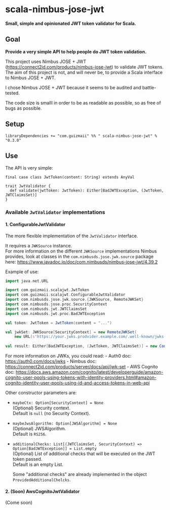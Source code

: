 # scala-nimbus-jose-jwt

**Small, simple and opinionated JWT token validator for Scala.**

## Goal

**Provide a very simple API to help people do JWT token validation.**

This project uses Nimbus JOSE + JWT (https://connect2id.com/products/nimbus-jose-jwt) to validate JWT tokens.
The aim of this project is not, and will never be, to provide a Scala interface to Nimbus JOSE + JWT.

I chose Nimbus JOSE + JWT because it seems to be audited and battle-tested.

The code size is smalll in order to be as readable as possible, so as free of bugs as possible.

## Setup

`libraryDependencies += "com.guizmaii" %% " scala-nimbus-jose-jwt" % "0.3.0"`

## Use

The API is very simple:

```
final case class JwtToken(content: String) extends AnyVal

trait JwtValidator {
  def validate(jwtToken: JwtToken): Either[BadJWTException, (JwtToken, JWTClaimsSet)]
}
```

### Available `JwtValidator` implementations

#### 1. ConfigurableJwtValidator

The more flexible implementation of the `JwtValidator` interface.

It requires a `JWKSource` instance.    
For more information on the different `JWKSource` implementations Nimbus provides, look at classes in the `com.nimbusds.jose.jwk.source` package here: https://www.javadoc.io/doc/com.nimbusds/nimbus-jose-jwt/4.39.2

Example of use:
```scala
import java.net.URL

import com.guizmaii.scalajwt.JwtToken
import com.guizmaii.scalajwt.ConfigurableJwtValidator
import com.nimbusds.jose.jwk.source.{JWKSource, RemoteJWKSet}
import com.nimbusds.jose.proc.SecurityContext
import com.nimbusds.jwt.JWTClaimsSet
import com.nimbusds.jwt.proc.BadJWTException

val token: JwtToken = JwtToken(content = "...")

val jwkSet: JWKSource[SecurityContext] = new RemoteJWKSet(
    new URL(s"https://your.jwks.prodvider.example.com/.well-known/jwks.json"))
    
val result: Either[BadJWTException, (JwtToken, JWTClaimsSet)] = new ConfigurableJwtValidator(jwkSet).validate(token)
```

For more information on JWKs, you could read:
    - Auth0 doc: https://auth0.com/docs/jwks
    - Nimbus doc: https://connect2id.com/products/server/docs/api/jwk-set
    - AWS Cognito doc: https://docs.aws.amazon.com/cognito/latest/developerguide/amazon-cognito-user-pools-using-tokens-with-identity-providers.html#amazon-cognito-identity-user-pools-using-id-and-access-tokens-in-web-api

Other constructor parameters are:

  - `maybeCtx: Option[SecurityContext] = None`   
    (Optional) Security context.    
    Default is `null` (no Security Context).
    
  - `maybeJwsAlgorithm: Option[JWSAlgorithm] = None`   
    (Optional) JWSAlgorithm.   
    Default is `RS256`.
    
  - `additionalChecks: List[(JWTClaimsSet, SecurityContext) => Option[BadJWTException]] = List.empty`   
    (Optional) List of additional checks that will be executed on the JWT token passed.    
    Default is an empty List.
    
    Some "additional checks" are already implemented in the object `ProvidedAdditionalChelcks`.

#### 2. (Soon) AwsCognitoJwtValidator

(Come soon)

